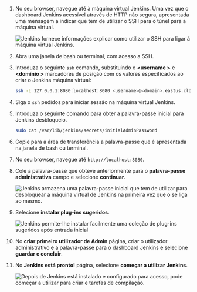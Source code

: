 1. No seu browser, navegue até à máquina virtual Jenkins. Uma vez que o dashboard Jenkins acessível através de HTTP não segura, apresentada uma mensagem a indicar que tem de utilizar o SSH para o túnel para a máquina virtual.

    ![Jenkins fornece informações explicar como utilizar o SSH para ligar à máquina virtual Jenkins.](./media/jenkins-connect-to-jenkins-server-running-on-azure/jenkins-ssh-instructions.png)

1. Abra uma janela de bash ou terminal, com acesso a SSH.

1. Introduza o seguinte `ssh` comando, substituindo o  **&lt;username >** e  **&lt;domínio >** marcadores de posição com os valores especificados ao criar o Jenkins máquina virtual:

    ```bash
    ssh -L 127.0.0.1:8080:localhost:8080 <username>@<domain>.eastus.cloudapp.azure.com
    ```

1. Siga o `ssh` pedidos para iniciar sessão na máquina virtual Jenkins.

1. Introduza o seguinte comando para obter a palavra-passe inicial para Jenkins desbloqueio.

    ```bash
    sudo cat /var/lib/jenkins/secrets/initialAdminPassword
    ```

1. Copie para a área de transferência a palavra-passe que é apresentada na janela de bash ou terminal.

1. No seu browser, navegue até `http://localhost:8080`.

1. Cole a palavra-passe que obteve anteriormente para o **palavra-passe administrativa** campo e selecione **continuar**.

    ![Jenkins armazena uma palavra-passe inicial que tem de utilizar para desbloquear a máquina virtual de Jenkins na primeira vez que o se liga ao mesmo.](./media/jenkins-connect-to-jenkins-server-running-on-azure/jenkins-unlock.png)

1. Selecione **instalar plug-ins sugeridos**.

    ![Jenkins permite-lhe instalar facilmente uma coleção de plug-ins sugeridos após entrada inicial](./media/jenkins-connect-to-jenkins-server-running-on-azure/jenkins-customize.png)

1. No **criar primeiro utilizador de Admin** página, criar o utilizador administrativo e a palavra-passe para o dashboard Jenkins e selecione **guardar e concluir**.

1. No **Jenkins está pronto!** página, selecione **começar a utilizar Jenkins**.

    ![Depois de Jenkins está instalado e configurado para acesso, pode começar a utilizar para criar e tarefas de compilação.](./media/jenkins-connect-to-jenkins-server-running-on-azure/jenkins-ready.png)